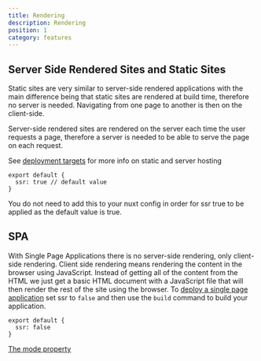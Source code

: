 ```yaml
---
title: Rendering
description: Rendering
position: 1
category: features
---
```


## Server Side Rendered Sites and Static Sites

Static sites are very similar to server-side rendered applications with the main difference being that static sites are rendered at build time, therefore no server is needed. Navigating from one page to another is then on the client-side.

Server-side rendered sites are rendered on the server each time the user requests a page, therefore a server is needed to be able to serve the page on each request.

See [deployment targets](/guides/features/deployment-targets) for more info on static and server hosting

```js{}[nuxt.config.js]
export default {
  ssr: true // default value
}
```

<base-alert type="info">

You do not need to add this to your nuxt config in order for ssr true to be applied as the default value is true.

</base-alert>

## SPA

With Single Page Applications there is no server-side rendering, only client-side rendering. Client side rendering means rendering the content in the browser using JavaScript. Instead of getting all of the content from the HTML we just get a basic HTML document with a JavaScript file that will then render the rest of the site using the browser. To [deploy a single page application](/guides/features/deployment-targets#spa) set ssr to `false` and then use the `build` command to build your application.

```js{}[nuxt.config.js]
export default {
  ssr: false
}
```

<base-alert type="next">

[The mode property](/guides/configuration-glossary/configuration-mode)

</base-alert>
